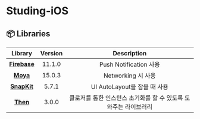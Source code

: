 # Studing-iOS


## 📦 Libraries

| Library | Version | Description |
|:-----:|:-----:|:-----:|
| [**Firebase**](https://github.com/Moya/Moya](https://github.com/firebase)) | 11.1.0 | Push Notification 사용 |
| [**Moya**](https://github.com/Moya/Moya) | 15.0.3 | Networking 시 사용 |
| [**SnapKit**](https://github.com/SnapKit/SnapKit) | 5.7.1 | UI AutoLayout을 잡을 때 사용 |
| [**Then**](https://github.com/devxoul/Then) | 3.0.0 | 클로저를 통한 인스턴스 초기화를 할 수 있도록 도와주는 라이브러리 |
